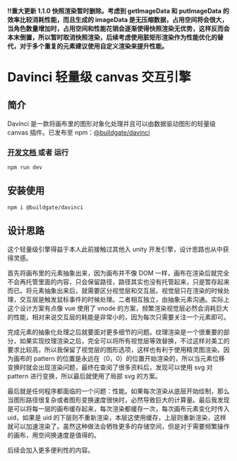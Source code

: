 #### !!重大更新 1.1.0 快照渲染暂时删除。考虑到 getImageData 和 putImageData 的效率比较消耗性能，而且生成的 imageData 是无压缩数据，占用空间将会很大，当角色数量增加时，占用空间和性能花销会逐渐使得快照渲染无优势，这样反而会本末倒置，所以暂时取消快照渲染，后续考虑使用脏矩形渲染作为性能优化的替代，对于多个重复的元素建议使用自定义渲染来提升性能。

# Davinci 轻量级 canvas 交互引擎

## 简介

Davinci 是一款将画布里的图形对象化处理并且可以由数据驱动图形的轻量级 canvas 插件。已发布至 npm：[@buildgate/davinci ](https://www.npmjs.com/package/@buildgate/davinci)

### [开发文档 ](https://buildgate.github.io/daVinci/#/learn/brief) 或者 运行

```
npm run dev
```

## 安装使用

```
npm i @buildgate/davinci
```

## 设计思路

这个轻量级引擎得益于本人此前接触过其他入 unity 开发引擎，设计思路也从中获得灵感。

首先将画布里的元素抽象出来，因为画布并不像 DOM 一样，画布在渲染后就完全不会再托管里面的内容，只会保留路径，路径其实也没有托管起来，只是暂存起来而已。将元素抽象出来后，就需要区分视觉层和交互层。视觉层只在渲染的时候处理，交互层是触发鼠标事件的时候处理。二者相互独立，由抽象元素沟通。实际上这个设计方案有点像 vue 使用了 vnode 的方案，频繁渲染视觉层必然会消耗巨大的性能，相对来说交互层的耗能是非常小的，因为每次只需要关注一个元素即可。

完成元素的抽象化处理之后就要面对更多细节的问题。纹理渲染是一个很重要的部分，如果实现纹理渲染之后，完全可以将所有视觉层等效替换，不过这样对美工的要求比较高，所以我保留了视觉层的图形选项，这样也有利于使用精灵图渲染。因为画布的 pattern 的位置是永远在（0，0）的位置开始渲染的，所以当元素位移变换时就会出现渲染问题，最终在查阅了很多资料后，发现可以使用 svg 对 pattern 进行变换，所以最后就使用了局部 svg 的方案。

最后就是任何程序都面临的一个问题：性能。如果每次渲染从底层开始绘制，那么当图形路径很复杂或者图形变换速度很快时，必然导致巨大的计算量。最后我发现是可以将每一层的画布缓存起来，每次渲染都缓存一次，每次画布元素变化时传入 uid，如果是 uid 的下层则不重新渲染，本层这使用缓存，上层则重新渲染，这样就可以加速渲染了。虽然这种做法会牺牲更多的存储空间，但是对于需要频繁操作的画布，用空间换速度是值得的。

后续会加入更多便利性的内容。
